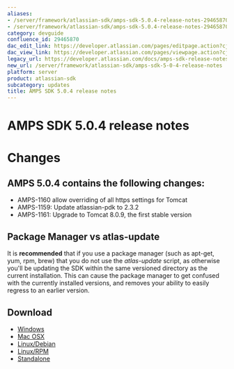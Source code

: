 ```yaml
---
aliases:
- /server/framework/atlassian-sdk/amps-sdk-5.0.4-release-notes-29465870.html
- /server/framework/atlassian-sdk/amps-sdk-5.0.4-release-notes-29465870.md
category: devguide
confluence_id: 29465870
dac_edit_link: https://developer.atlassian.com/pages/editpage.action?cjm=wozere&pageId=29465870
dac_view_link: https://developer.atlassian.com/pages/viewpage.action?cjm=wozere&pageId=29465870
legacy_url: https://developer.atlassian.com/docs/amps-sdk-release-notes/amps-sdk-5-0-4-release-notes
new_url: /server/framework/atlassian-sdk/amps-sdk-5-0-4-release-notes
platform: server
product: atlassian-sdk
subcategory: updates
title: AMPS SDK 5.0.4 release notes
---
```

# AMPS SDK 5.0.4 release notes

# Changes

## AMPS 5.0.4 contains the following changes:

-   AMPS-1160 allow overriding of all https settings for Tomcat
-   AMPS-1159: Update atlassian-pdk to 2.3.2
-   AMPS-1161: Upgrade to Tomcat 8.0.9, the first stable version

## Package Manager vs atlas-update

It is **recommended** that if you use a package manager (such as apt-get, yum, rpm, brew) that you do not use the *atlas-update* script, as otherwise you'll be updating the SDK within the same versioned directory as the current installation. This can cause the package manager to get confused with the currently installed versions, and removes your ability to easily regress to an earlier version.

## Download

-   <a href="https://marketplace.atlassian.com/plugins/atlassian-plugin-sdk-windows" class="external-link">Windows</a>
-   <a href="https://marketplace.atlassian.com/plugins/atlassian-plugin-sdk-mac" class="external-link">Mac OSX</a>
-   <a href="https://marketplace.atlassian.com/plugins/atlassian-plugin-sdk-deb" class="external-link">Linux/Debian</a>
-   <a href="https://marketplace.atlassian.com/plugins/atlassian-plugin-sdk-rpm" class="external-link">Linux/RPM</a>
-   <a href="https://marketplace.atlassian.com/plugins/atlassian-plugin-sdk-tgz" class="external-link">Standalone</a>















